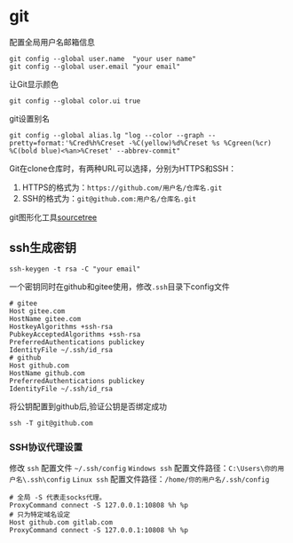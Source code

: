 # git

配置全局用户名邮箱信息

```shell
git config --global user.name  "your user name"
git config --global user.email "your email"
```

让Git显示颜色

```shell
git config --global color.ui true
```

git设置别名

```shell
git config --global alias.lg "log --color --graph --pretty=format:'%Cred%h%Creset -%C(yellow)%d%Creset %s %Cgreen(%cr) %C(bold blue)<%an>%Creset' --abbrev-commit"
```

Git在clone仓库时，有两种URL可以选择，分别为HTTPS和SSH：

1. HTTPS的格式为：`https://github.com/用户名/仓库名.git`
2. SSH的格式为：`git@github.com:用户名/仓库名.git`

git图形化工具[sourcetree](https://www.sourcetreeapp.com/)

## ssh生成密钥

```shell
ssh-keygen -t rsa -C "your email"
```

一个密钥同时在github和gitee使用，修改`.ssh`目录下config文件

```text
# gitee
Host gitee.com
HostName gitee.com
HostkeyAlgorithms +ssh-rsa 
PubkeyAcceptedAlgorithms +ssh-rsa
PreferredAuthentications publickey
IdentityFile ~/.ssh/id_rsa
# github
Host github.com
HostName github.com
PreferredAuthentications publickey
IdentityFile ~/.ssh/id_rsa
```

将公钥配置到github后,验证公钥是否绑定成功

```shell
ssh -T git@github.com
```

### SSH协议代理设置

修改 `ssh` 配置文件 `~/.ssh/config`
`Windows ssh` 配置文件路径：`C:\Users\你的用户名\.ssh\config`
`Linux ssh` 配置文件路径：`/home/你的用户名/.ssh/config`
```
# 全局 -S 代表走socks代理。
ProxyCommand connect -S 127.0.0.1:10808 %h %p
# 只为特定域名设定
Host github.com gitlab.com
ProxyCommand connect -S 127.0.0.1:10808 %h %p
```